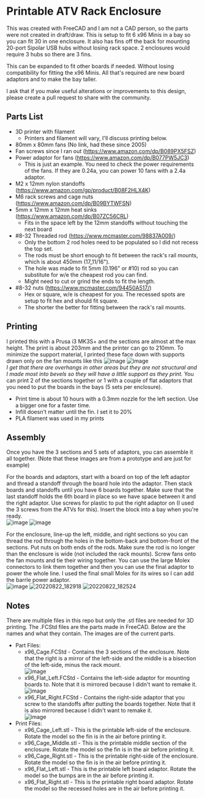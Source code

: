 # Printable ATV Rack Enclosure
This was created with FreeCAD and I am not a CAD person, so the parts were not created in draft/draw. 
This is setup to fit 6 x96 Minis in a bay so you can fit 30 in one enclosure. 
It also has fins off the back for mounting 20-port Sipolar USB hubs without losing rack space. 2 enclosures would require 3 hubs so there are 3 fins.

This can be expanded to fit other boards if needed. Without losing compatibility for fitting the x96 Minis. All that's required are new board adaptors and to make the bay taller.

I ask that if you make useful alterations or improvements to this design, please create a pull request to share with the community.

## Parts List
 - 3D printer with filament
    - Printers and filament will vary, I'll discuss printing below.
 - 80mm x 80mm fans (No link, had these since 2005)
 - Fan screws since I ran out (https://www.amazon.com/dp/B089PX5FSZ)
 - Power adaptor for fans (https://www.amazon.com/dp/B077PW5JC3)
   - This is just an example. You need to check the power requirements of the fans. If they are 0.24a, you can power 10 fans with a 2.4a adaptor.
 - M2 x 12mm nylon standoffs (https://www.amazon.com/gp/product/B08F2HLX4K)
 - M6 rack screws and cage nuts (https://www.amazon.com/dp/B09BYTWFSN)
 - 5mm x 12mm x 12mm heat sinks (https://www.amazon.com/dp/B07ZC56CRL)
   - Fits in the space left by the 12mm standoffs without touching the next board
 - #8-32 Threaded rod (https://www.mcmaster.com/98837A009/)
   - Only the bottom 2 rod holes need to be populated so I did not recess the top set.
   - The rods must be short enough to fit between the rack's rail mounts, which is about 450mm (17_11/16"). 
   - The hole was made to fit 5mm (0.196" or #10) rod so you can substitute for w/e the cheapest rod you can find.
   - Might need to cut or grind the ends to fit the length.
 - #8-32 nuts (https://www.mcmaster.com/94450A517/)
   - Hex or square, w/e is cheapest for you. The recessed spots are setup to fit hex and should fit square.
   - The shorter the better for fitting between the rack's rail mounts.
## Printing
I printed this with a Prusa i3 MK3S+ and the sections are almost at the max height. The print is about 203mm and the printer can go to 210mm. 
To minimize the support material, I printed these face down with supports drawn only on the fan mounts like this ![image](https://user-images.githubusercontent.com/16466177/189778203-5fa31250-5f55-462e-a127-8d5e7f3286c4.png) 
![image](https://user-images.githubusercontent.com/16466177/189778284-0bcd71c5-9bb1-4555-a6c8-178038f22d48.png)
<br>*I get that there are overhangs in other areas but they are not structural and I made most into bevels so they will have a little support as they print.*
You can print 2 of the sections together or 1 with a couple of flat adaptors that you need to put the boards in the bays (5 sets per enclosure).

 - Print time is about 10 hours with a 0.3mm nozzle for the left section. Use a bigger one for a faster time.
 - Infill doesn't matter until the fin. I set it to 20%
 - PLA filament was used in my prints

## Assembly
Once you have the 3 sections and 5 sets of adaptors, you can assemble it all together. (Note that these images are from a prototype and are just for example)

For the boards and adaptors, start with a board on top of the left adaptor and thread a standoff through the board hole into the adaptor. Then stack boards and standoffs until you have 6 boards together. Make sure that the last standoff holds the 6th board in place so we have space between it and the right adaptor. Use screws for plastic to put the right adaptor on (I used the 3 screws from the ATVs for this). Insert the block into a bay when you're ready.<br>
![image](https://user-images.githubusercontent.com/16466177/189778923-6af78da4-e3fb-41ac-b25a-78c0085e7080.png)
![image](https://user-images.githubusercontent.com/16466177/189779014-773f7308-50ac-43d7-8aef-644cd7b5ea89.png)

For the enclosure, line-up the left, middle, and right sections so you can thread the rod through the holes in the bottom-back and bottom-front of the sections. Put nuts on both ends of the rods. Make sure the rod is no longer than the enclosure is wide (not included the rack mounts). Screw fans onto the fan mounts and tie their wiring together. You can use the large Molex connectors to link them together and then you can use the final adaptor to power the whole line. I used the final small Molex for its wires so I can add the barrle power adaptor.<br>
![image](https://user-images.githubusercontent.com/16466177/189779188-2cb517ff-7ee0-4603-a1ac-6040bdd45693.png)
![20220822_182918](https://user-images.githubusercontent.com/16466177/189779290-fb92c178-ae3a-4bf6-8211-c320b75b730f.jpg)
![20220822_182524](https://user-images.githubusercontent.com/16466177/189779300-19aeac9b-7dbe-4228-b5c3-575f01bc12d4.jpg)

## Notes
There are multiple files in this repo but only the .stl files are needed for 3D printing. The .FCStd files are the parts made in FreeCAD. Below are the names and what they contain. The images are of the current parts.

 - Part Files:
   - x96_Cage.FCStd - Contains the 3 sections of the enclosure. Note that the right is a mirror of the left-side and the middle is a bisection of the left-side, minus the rack mount.<br>
   ![image](https://user-images.githubusercontent.com/16466177/189778390-459e2572-ccfd-4f13-bb70-31eda9539234.png)
   - x96_Flat_Left.FCStd - Contains the left-side adaptor for mounting boards to. Note that it is mirrored because I didn't want to remake it.<br>
   ![image](https://user-images.githubusercontent.com/16466177/189778480-a37b2b1d-6154-4f7a-9f13-0fabbfc6e2ad.png)
   - x96_Flat_Right.FCStd - Contains the right-side adaptor that you screw to the standoffs after putting the boards together. Note that it is also mirrored because I didn't want to remake it.<br>
   ![image](https://user-images.githubusercontent.com/16466177/189778537-28b6b19e-4b47-42af-a508-ec00cac28d14.png)
 - Print Files:
   - x96_Cage_Left.stl - This is the printable left-side of the enclosure. Rotate the model so the fin is in the air before printing it.
   - x96_Cage_Middle.stl - This is the printable middle section of the enclosure. Rotate the model so the fin is in the air before printing it.
   - x96_Cage_Right.stl - This is the printable right-side of the enclosure. Rotate the model so the fin is in the air before printing it.
   - x96_Flat_Left.stl - This is the printable left board adaptor. Rotate the model so the bumps are in the air before printing it.
   - x96_Flat_Right.stl - This is the printable right board adaptor. Rotate the model so the recessed holes are in the air before printing it.
